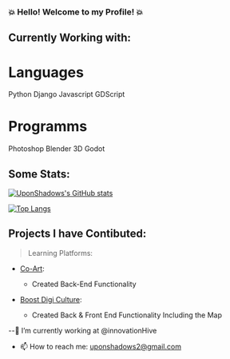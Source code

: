 ### :collision: Hello! Welcome to my Profile! :collision:

## Currently Working with:

# Languages
Python
Django
Javascript
GDScript

# Programms
Photoshop
Blender 3D 
Godot

## Some Stats: 
[![UponShadows's GitHub stats](https://github-readme-stats.vercel.app/api?username=UponShadows&hide=stars&count_private=true&theme=radical&border_color=b949e6&text_color=5adba3)](https://github.com/anuraghazra/github-readme-stats)

[![Top Langs](https://github-readme-stats.vercel.app/api/top-langs/?username=UponShadows&layout=compact&count_private=true&border_color=b949e6&theme=radical&card_width=400&text_color=5adba3)](https://github.com/UponShadows)

## Projects I have Contibuted:

 > Learning Platforms:
+ [Co-Art](https://co-art-hub.eu/):
    + Created Back-End Functionality

+ [Boost Digi Culture](https://boostdigiculture-learning.eu/):
    + Created Back & Front End Functionality Including the Map


<!--
**UponShadows/UponShadows** is a ✨ _special_ ✨ repository because its `README.md` (this file) appears on your GitHub profile.

Here are some ideas to get you started:

-->

--🔭 I’m currently working at @innovationHive
- 📫 How to reach me: uponshadows2@gmail.com
<!--
- 🌱 I’m currently learning ...
- 👯 I’m looking to collaborate on ...
- 🤔 I’m looking for help with ...
- 💬 Ask me about ...
- 😄 Pronouns: ...
- ⚡ Fun fact: ...
-->
